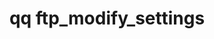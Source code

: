 ---
category: ftp
command: ftp_modify_settings
keywords: qq, qq_cli, ftp_modify_settings
optional_options: []
permalink: /qq-cli-command-guide/ftp/ftp_modify_settings.html
positional_options: []
sidebar: qq_cli_command_reference_sidebar
summary: This section explains how to use the <code>qq ftp_modify_settings</code>
  command.
synopsis: Set FTP server settings
title: qq ftp_modify_settings
usage: "qq ftp_modify_settings [-h] [--enabled {true,false}] [--check-remote-host\
  \ {true,false}]\n    [--log-operations {true,false}] [--chroot-users {true,false}]\n\
  \    [--allow-unencrypted-connections {true,false}]\n    [--expand-wildcards {true,false}]\n\
  \    [--anonymous-user-as-local-user ANONYMOUS_USER_AS_LOCAL_USER | --anonymous-user-none\
  \ | --greeting GREETING]"

---